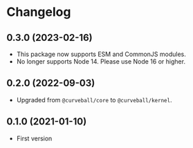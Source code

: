 Changelog
=========

0.3.0 (2023-02-16)
------------------

* This package now supports ESM and CommonJS modules.
* No longer supports Node 14. Please use Node 16 or higher.


0.2.0 (2022-09-03)
------------------

* Upgraded from `@curveball/core` to `@curveball/kernel`.


0.1.0 (2021-01-10)
------------------

* First version
